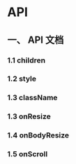 # API

## 一、 API 文档

### 1.1 children

### 1.2 style

### 1.3 className

### 1.3 onResize

### 1.4 onBodyResize

### 1.5 onScroll
